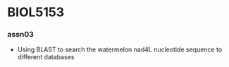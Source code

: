 # BIOL5153
### assn03
* Using BLAST to search the watermelon nad4L nucleotide sequence to different databases
